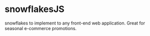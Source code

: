 # snowflakesJS
snowflakes to implement to any front-end web application. Great for seasonal e-commerce promotions.
